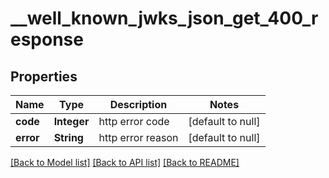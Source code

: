 # __well_known_jwks_json_get_400_response
## Properties

| Name | Type | Description | Notes |
|------------ | ------------- | ------------- | -------------|
| **code** | **Integer** | http error code | [default to null] |
| **error** | **String** | http error reason | [default to null] |

[[Back to Model list]](../README.md#documentation-for-models) [[Back to API list]](../README.md#documentation-for-api-endpoints) [[Back to README]](../README.md)

